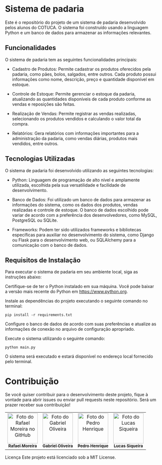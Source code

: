 
# Sistema de padaria

Este é o repositório do projeto de um sistema de padaria desenvolvido pelos alunos do COTUCA. O sistema foi construído usando a linguagem Python e um banco de dados para armazenar as informações relevantes.

## Funcionalidades
O sistema de padaria tem as seguintes funcionalidades principais:

- Cadastro de Produtos: Permite cadastrar os produtos oferecidos pela padaria, como pães, bolos, salgados, entre outros. Cada produto possui informações como nome, descrição, preço e quantidade disponível em estoque.

- Controle de Estoque: Permite gerenciar o estoque da padaria, atualizando as quantidades disponíveis de cada produto conforme as vendas e reposições são feitas.

- Realização de Vendas: Permite registrar as vendas realizadas, selecionando os produtos vendidos e calculando o valor total da compra.

- Relatórios: Gera relatórios com informações importantes para a administração da padaria, como vendas diárias, produtos mais vendidos, entre outros.

## Tecnologias Utilizadas
O sistema de padaria foi desenvolvido utilizando as seguintes tecnologias:

- Python: Linguagem de programação de alto nível e amplamente utilizada, escolhida pela sua versatilidade e facilidade de desenvolvimento.

- Banco de Dados: Foi utilizado um banco de dados para armazenar as informações do sistema, como os dados dos produtos, vendas realizadas e controle de estoque. O banco de dados escolhido pode variar de acordo com a preferência dos desenvolvedores, como MySQL, PostgreSQL ou SQLite.

- Frameworks: Podem ter sido utilizados frameworks e bibliotecas específicas para auxiliar no desenvolvimento do sistema, como Django ou Flask para o desenvolvimento web, ou SQLAlchemy para a comunicação com o banco de dados.

## Requisitos de Instalação
Para executar o sistema de padaria em seu ambiente local, siga as instruções abaixo:

Certifique-se de ter o Python instalado em sua máquina. Você pode baixar a versão mais recente do Python em https://www.python.org.

Instale as dependências do projeto executando o seguinte comando no terminal:

```shell
pip install -r requirements.txt
```
Configure o banco de dados de acordo com suas preferências e atualize as informações de conexão no arquivo de configuração apropriado.

Execute o sistema utilizando o seguinte comando:

```shell
python main.py
```
O sistema será executado e estará disponível no endereço local fornecido pelo terminal.

# Contribuição
Se você quiser contribuir para o desenvolvimento deste projeto, fique à vontade para abrir issues ou enviar pull requests neste repositório. Será um prazer receber sua contribuição!


<table>
  <tr>
    <td align="center">
      <a href="https://github.com/RMCSa">
        <img src="https://avatars.githubusercontent.com/u/125597354?v=4" width="100px;" alt="Foto do Rafael Moreira no GitHub"/><br>
        <sub>
          <b>Rafael Moreira</b>
        </sub>
      </a>
    </td>
    <td align="center">
      <a href="https://github.com/Polabiel">
        <img src="https://avatars.githubusercontent.com/u/40695127?v=4" width="100px;" alt="Foto do Gabriel Oliveira"/><br>
        <sub>
          <b>Gabriel Oliveira</b>
        </sub>
      </a>
    </td>
    <td align="center">
      <a href="https://github.com/PEDRO160126">
        <img src="https://avatars.githubusercontent.com/u/125505087?v=4" width="100px;" alt="Foto do Pedro Henrique"/><br>
        <sub>
          <b>Pedro Henrique</b>
        </sub>
      </a>
    </td>
    <td align="center">
      <a href="https://github.com/LucasSiq12">
        <img src="https://avatars.githubusercontent.com/u/125694952?v=4" width="100px;" alt="Foto do Lucas Siqueira"/><br>
        <sub>
          <b>Lucas Siqueira</b>
        </sub>
      </a>
    </td>
  </tr>
</table>

Licença
Este projeto está licenciado sob a MIT License.

